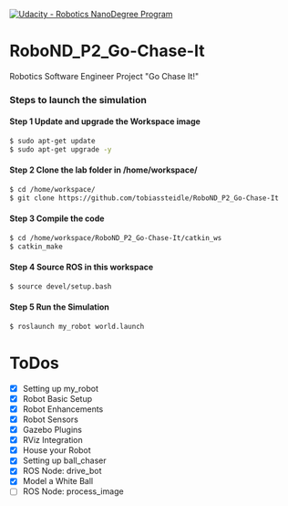 [![Udacity - Robotics NanoDegree Program](https://s3-us-west-1.amazonaws.com/udacity-robotics/Extra+Images/RoboND_flag.png)](https://www.udacity.com/robotics)

# RoboND_P2_Go-Chase-It
Robotics Software Engineer Project "Go Chase It!"

### Steps to launch the simulation

#### Step 1 Update and upgrade the Workspace image
```sh
$ sudo apt-get update
$ sudo apt-get upgrade -y
```

#### Step 2 Clone the lab folder in /home/workspace/
```sh
$ cd /home/workspace/
$ git clone https://github.com/tobiassteidle/RoboND_P2_Go-Chase-It
```

#### Step 3 Compile the code
```sh
$ cd /home/workspace/RoboND_P2_Go-Chase-It/catkin_ws
$ catkin_make
```

#### Step 4 Source ROS in this workspace
```sh
$ source devel/setup.bash
```

#### Step 5 Run the Simulation  
```sh
$ roslaunch my_robot world.launch
```

# ToDos
- [x] Setting up my_robot
- [x] Robot Basic Setup
- [x] Robot Enhancements
- [x] Robot Sensors
- [x] Gazebo Plugins
- [x] RViz Integration
- [x] House your Robot
- [x] Setting up ball_chaser
- [x] ROS Node: drive_bot
- [x] Model a White Ball
- [ ] ROS Node: process_image
